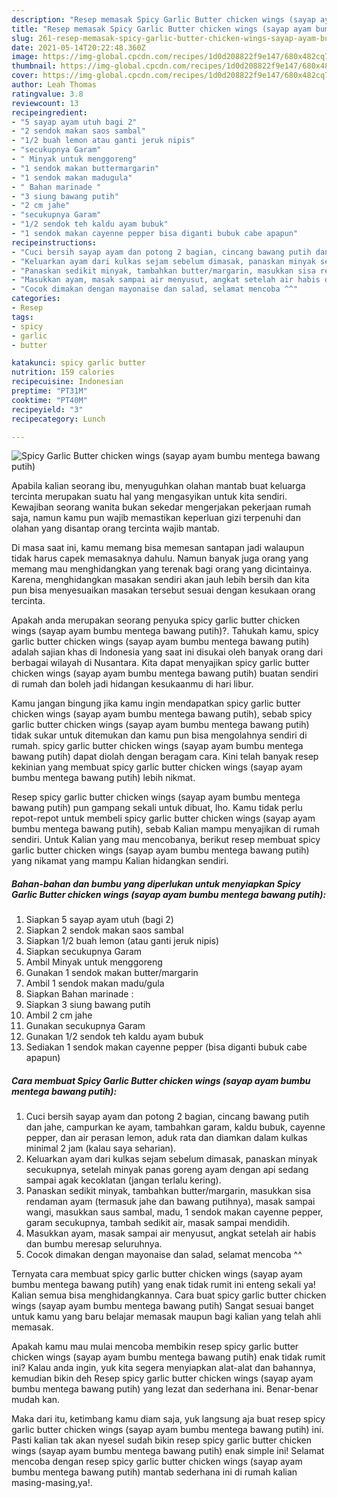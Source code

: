 ```yaml
---
description: "Resep memasak Spicy Garlic Butter chicken wings (sayap ayam bumbu mentega bawang putih) yang sedap dan Mudah Dibuat"
title: "Resep memasak Spicy Garlic Butter chicken wings (sayap ayam bumbu mentega bawang putih) yang sedap dan Mudah Dibuat"
slug: 261-resep-memasak-spicy-garlic-butter-chicken-wings-sayap-ayam-bumbu-mentega-bawang-putih-yang-sedap-dan-mudah-dibuat
date: 2021-05-14T20:22:48.360Z
image: https://img-global.cpcdn.com/recipes/1d0d208822f9e147/680x482cq70/spicy-garlic-butter-chicken-wings-sayap-ayam-bumbu-mentega-bawang-putih-foto-resep-utama.jpg
thumbnail: https://img-global.cpcdn.com/recipes/1d0d208822f9e147/680x482cq70/spicy-garlic-butter-chicken-wings-sayap-ayam-bumbu-mentega-bawang-putih-foto-resep-utama.jpg
cover: https://img-global.cpcdn.com/recipes/1d0d208822f9e147/680x482cq70/spicy-garlic-butter-chicken-wings-sayap-ayam-bumbu-mentega-bawang-putih-foto-resep-utama.jpg
author: Leah Thomas
ratingvalue: 3.8
reviewcount: 13
recipeingredient:
- "5 sayap ayam utuh bagi 2"
- "2 sendok makan saos sambal"
- "1/2 buah lemon atau ganti jeruk nipis"
- "secukupnya Garam"
- " Minyak untuk menggoreng"
- "1 sendok makan buttermargarin"
- "1 sendok makan madugula"
- " Bahan marinade "
- "3 siung bawang putih"
- "2 cm jahe"
- "secukupnya Garam"
- "1/2 sendok teh kaldu ayam bubuk"
- "1 sendok makan cayenne pepper bisa diganti bubuk cabe apapun"
recipeinstructions:
- "Cuci bersih sayap ayam dan potong 2 bagian, cincang bawang putih dan jahe, campurkan ke ayam, tambahkan garam, kaldu bubuk, cayenne pepper, dan air perasan lemon, aduk rata dan diamkan dalam kulkas minimal 2 jam (kalau saya seharian)."
- "Keluarkan ayam dari kulkas sejam sebelum dimasak, panaskan minyak secukupnya, setelah minyak panas goreng ayam dengan api sedang sampai agak kecoklatan (jangan terlalu kering)."
- "Panaskan sedikit minyak, tambahkan butter/margarin, masukkan sisa rendaman ayam (termasuk jahe dan bawang putihnya), masak sampai wangi, masukkan saus sambal, madu, 1 sendok makan cayenne pepper, garam secukupnya, tambah sedikit air, masak sampai mendidih."
- "Masukkan ayam, masak sampai air menyusut, angkat setelah air habis dan bumbu meresap seluruhnya."
- "Cocok dimakan dengan mayonaise dan salad, selamat mencoba ^^"
categories:
- Resep
tags:
- spicy
- garlic
- butter

katakunci: spicy garlic butter 
nutrition: 159 calories
recipecuisine: Indonesian
preptime: "PT31M"
cooktime: "PT40M"
recipeyield: "3"
recipecategory: Lunch

---
```



![Spicy Garlic Butter chicken wings (sayap ayam bumbu mentega bawang putih)](https://img-global.cpcdn.com/recipes/1d0d208822f9e147/680x482cq70/spicy-garlic-butter-chicken-wings-sayap-ayam-bumbu-mentega-bawang-putih-foto-resep-utama.jpg)

Apabila kalian seorang ibu, menyuguhkan olahan mantab buat keluarga tercinta merupakan suatu hal yang mengasyikan untuk kita sendiri. Kewajiban seorang  wanita bukan sekedar mengerjakan pekerjaan rumah saja, namun kamu pun wajib memastikan keperluan gizi terpenuhi dan olahan yang disantap orang tercinta wajib mantab.

Di masa  saat ini, kamu memang bisa memesan santapan jadi walaupun tidak harus capek memasaknya dahulu. Namun banyak juga orang yang memang mau menghidangkan yang terenak bagi orang yang dicintainya. Karena, menghidangkan masakan sendiri akan jauh lebih bersih dan kita pun bisa menyesuaikan masakan tersebut sesuai dengan kesukaan orang tercinta. 



Apakah anda merupakan seorang penyuka spicy garlic butter chicken wings (sayap ayam bumbu mentega bawang putih)?. Tahukah kamu, spicy garlic butter chicken wings (sayap ayam bumbu mentega bawang putih) adalah sajian khas di Indonesia yang saat ini disukai oleh banyak orang dari berbagai wilayah di Nusantara. Kita dapat menyajikan spicy garlic butter chicken wings (sayap ayam bumbu mentega bawang putih) buatan sendiri di rumah dan boleh jadi hidangan kesukaanmu di hari libur.

Kamu jangan bingung jika kamu ingin mendapatkan spicy garlic butter chicken wings (sayap ayam bumbu mentega bawang putih), sebab spicy garlic butter chicken wings (sayap ayam bumbu mentega bawang putih) tidak sukar untuk ditemukan dan kamu pun bisa mengolahnya sendiri di rumah. spicy garlic butter chicken wings (sayap ayam bumbu mentega bawang putih) dapat diolah dengan beragam cara. Kini telah banyak resep kekinian yang membuat spicy garlic butter chicken wings (sayap ayam bumbu mentega bawang putih) lebih nikmat.

Resep spicy garlic butter chicken wings (sayap ayam bumbu mentega bawang putih) pun gampang sekali untuk dibuat, lho. Kamu tidak perlu repot-repot untuk membeli spicy garlic butter chicken wings (sayap ayam bumbu mentega bawang putih), sebab Kalian mampu menyajikan di rumah sendiri. Untuk Kalian yang mau mencobanya, berikut resep membuat spicy garlic butter chicken wings (sayap ayam bumbu mentega bawang putih) yang nikamat yang mampu Kalian hidangkan sendiri.

<!--inarticleads1-->

##### Bahan-bahan dan bumbu yang diperlukan untuk menyiapkan Spicy Garlic Butter chicken wings (sayap ayam bumbu mentega bawang putih):

1. Siapkan 5 sayap ayam utuh (bagi 2)
1. Siapkan 2 sendok makan saos sambal
1. Siapkan 1/2 buah lemon (atau ganti jeruk nipis)
1. Siapkan secukupnya Garam
1. Ambil  Minyak untuk menggoreng
1. Gunakan 1 sendok makan butter/margarin
1. Ambil 1 sendok makan madu/gula
1. Siapkan  Bahan marinade :
1. Siapkan 3 siung bawang putih
1. Ambil 2 cm jahe
1. Gunakan secukupnya Garam
1. Gunakan 1/2 sendok teh kaldu ayam bubuk
1. Sediakan 1 sendok makan cayenne pepper (bisa diganti bubuk cabe apapun)




<!--inarticleads2-->

##### Cara membuat Spicy Garlic Butter chicken wings (sayap ayam bumbu mentega bawang putih):

1. Cuci bersih sayap ayam dan potong 2 bagian, cincang bawang putih dan jahe, campurkan ke ayam, tambahkan garam, kaldu bubuk, cayenne pepper, dan air perasan lemon, aduk rata dan diamkan dalam kulkas minimal 2 jam (kalau saya seharian).
1. Keluarkan ayam dari kulkas sejam sebelum dimasak, panaskan minyak secukupnya, setelah minyak panas goreng ayam dengan api sedang sampai agak kecoklatan (jangan terlalu kering).
1. Panaskan sedikit minyak, tambahkan butter/margarin, masukkan sisa rendaman ayam (termasuk jahe dan bawang putihnya), masak sampai wangi, masukkan saus sambal, madu, 1 sendok makan cayenne pepper, garam secukupnya, tambah sedikit air, masak sampai mendidih.
1. Masukkan ayam, masak sampai air menyusut, angkat setelah air habis dan bumbu meresap seluruhnya.
1. Cocok dimakan dengan mayonaise dan salad, selamat mencoba ^^




Ternyata cara membuat spicy garlic butter chicken wings (sayap ayam bumbu mentega bawang putih) yang enak tidak rumit ini enteng sekali ya! Kalian semua bisa menghidangkannya. Cara buat spicy garlic butter chicken wings (sayap ayam bumbu mentega bawang putih) Sangat sesuai banget untuk kamu yang baru belajar memasak maupun bagi kalian yang telah ahli memasak.

Apakah kamu mau mulai mencoba membikin resep spicy garlic butter chicken wings (sayap ayam bumbu mentega bawang putih) enak tidak rumit ini? Kalau anda ingin, yuk kita segera menyiapkan alat-alat dan bahannya, kemudian bikin deh Resep spicy garlic butter chicken wings (sayap ayam bumbu mentega bawang putih) yang lezat dan sederhana ini. Benar-benar mudah kan. 

Maka dari itu, ketimbang kamu diam saja, yuk langsung aja buat resep spicy garlic butter chicken wings (sayap ayam bumbu mentega bawang putih) ini. Pasti kalian tak akan nyesel sudah bikin resep spicy garlic butter chicken wings (sayap ayam bumbu mentega bawang putih) enak simple ini! Selamat mencoba dengan resep spicy garlic butter chicken wings (sayap ayam bumbu mentega bawang putih) mantab sederhana ini di rumah kalian masing-masing,ya!.

